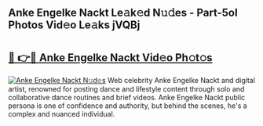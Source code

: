 ## Anke Engelke Nackt Le𝚊k𝚎d N𝚞𝚍es - Part-5oI Photos Vid𝚎o Le𝚊ks jVQBj

# <h2><a href="http://fbag6o.evod.top/?m=Anke+Engelke+Nackt">🔗 👉🔴 Anke Engelke Nackt Vid𝚎o Ph𝚘t𝚘s</a></h2>

[![Anke Engelke Nackt N𝚞d𝚎s](https://i.imgur.com/8V9OHl7.gif)](http://fbag6o.evod.top/?m=Anke+Engelke+Nackt)
Web celebrity Anke Engelke Nackt and digital artist, renowned for posting dance and lifestyle content through solo and collaborative dance routines and brief videos. Anke Engelke Nackt public persona is one of confidence and authority, but behind the scenes, he's a complex and nuanced individual. 
